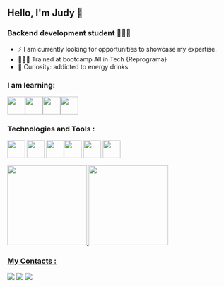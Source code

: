 ## Hello, I'm Judy 🙂
### Backend development student 👩🏻‍💻

- ⚡ I am currently looking for opportunities to showcase my expertise.
- 👩🏻‍🎓 Trained at bootcamp All in Tech {Reprograma}
- 🤔 Curiosity: addicted to energy drinks.

### I am learning:
 <img src="https://cdn.jsdelivr.net/gh/devicons/devicon/icons/linux/linux-original.svg" width="40" height="40"/><img src="https://cdn.jsdelivr.net/gh/devicons/devicon/icons/python/python-original.svg" width="40" height="40" /><img src="https://cdn.jsdelivr.net/gh/devicons/devicon/icons/html5/html5-original.svg"   width="40" height="40" /><img src="https://cdn.jsdelivr.net/gh/devicons/devicon/icons/css3/css3-original.svg"   width="40" height="40" />
                      

### Technologies and Tools :
<img src="https://cdn.jsdelivr.net/gh/devicons/devicon/icons/git/git-original.svg" width="40" height="40"/> <img src="https://cdn.jsdelivr.net/gh/devicons/devicon/icons/nodejs/nodejs-original.svg" width="40" height="40"/> <img src="https://cdn.jsdelivr.net/gh/devicons/devicon/icons/javascript/javascript-original.svg" width="40" height="40"/><img src="https://cdn.jsdelivr.net/gh/devicons/devicon/icons/mongodb/mongodb-plain.svg" width="40" height="40"/>
<img src="https://cdn.jsdelivr.net/gh/devicons/devicon/icons/express/express-original.svg"  width="40" height="40" />
<img src="https://cdn.jsdelivr.net/gh/devicons/devicon/icons/npm/npm-original-wordmark.svg"  width="40" height="40" />
          
              

<div>
<a href="https://github.com/judy-santos001">
<img height="180em" src="https://github-readme-stats.vercel.app/api/top-langs/?username=judy-santos001&layout=compact&langs_count=7&theme=dracula"/>
<img height="180em" src="https://github-readme-stats.vercel.app/api?username=judy-santos001&show_icons=true&theme=dracula&include_all_commits=true&count_private=true"/>
</div>

  ### My Contacts  : 
 <div>
 <a href="https://instagram.com/judy.san705" target="_blank"><img src="https://img.shields.io/badge/-Instagram-%23E4405F?style=for-the-badge&logo=instagram&logoColor=white" target="_blank"></a>
 <a href = "mailto:contato@judysantos169@gmail.com"><img src="https://img.shields.io/badge/Gmail-D14836?style=for-the-badge&logo=gmail&logoColor=white" target="_blank"></a>
<a href="https://www.linkedin.com/in/judy-santos" target="_blank"><img src="https://img.shields.io/badge/-LinkedIn-%230077B5?style=for-the-badge&logo=linkedin&logoColor=white" target="_blank"></a>   
</div>

 


